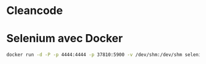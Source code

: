 # Cleancode

# Selenium avec Docker

```sh
docker run -d -P -p 4444:4444 -p 37810:5900 -v /dev/shm:/dev/shm selenium/standalone-chrome-debug
```
